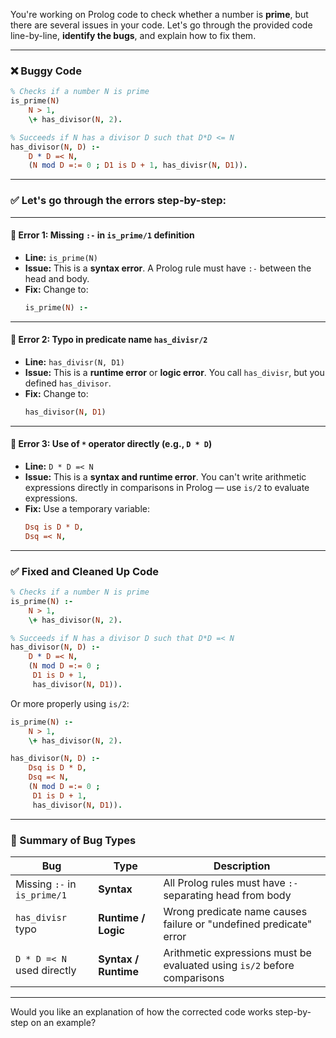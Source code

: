 You're working on Prolog code to check whether a number is **prime**, but there are several issues in your code. Let's go through the provided code line-by-line, **identify the bugs**, and explain how to fix them.

---

### ❌ Buggy Code

```prolog
% Checks if a number N is prime
is_prime(N) 
    N > 1,
    \+ has_divisor(N, 2).

% Succeeds if N has a divisor D such that D*D <= N
has_divisor(N, D) :-
    D * D =< N,
    (N mod D =:= 0 ; D1 is D + 1, has_divisr(N, D1)).
```

---

### ✅ Let's go through the errors step-by-step:

---

#### 🐞 Error 1: **Missing `:-` in `is_prime/1` definition**
- **Line:** `is_prime(N)`  
- **Issue:** This is a **syntax error**. A Prolog rule must have `:-` between the head and body.
- **Fix:** Change to:
  ```prolog
  is_prime(N) :-
  ```

---

#### 🐞 Error 2: **Typo in predicate name `has_divisr/2`**
- **Line:** `has_divisr(N, D1)`
- **Issue:** This is a **runtime error** or **logic error**. You call `has_divisr`, but you defined `has_divisor`.
- **Fix:** Change to:
  ```prolog
  has_divisor(N, D1)
  ```

---

#### 🐞 Error 3: **Use of `*` operator directly (e.g., `D * D`)**
- **Line:** `D * D =< N`
- **Issue:** This is a **syntax and runtime error**. You can't write arithmetic expressions directly in comparisons in Prolog — use `is/2` to evaluate expressions.
- **Fix:** Use a temporary variable:
  ```prolog
  Dsq is D * D,
  Dsq =< N,
  ```

---

### ✅ Fixed and Cleaned Up Code

```prolog
% Checks if a number N is prime
is_prime(N) :-
    N > 1,
    \+ has_divisor(N, 2).

% Succeeds if N has a divisor D such that D*D =< N
has_divisor(N, D) :-
    D * D =< N,
    (N mod D =:= 0 ; 
     D1 is D + 1,
     has_divisor(N, D1)).
```

Or more properly using `is/2`:

```prolog
is_prime(N) :-
    N > 1,
    \+ has_divisor(N, 2).

has_divisor(N, D) :-
    Dsq is D * D,
    Dsq =< N,
    (N mod D =:= 0 ;
     D1 is D + 1,
     has_divisor(N, D1)).
```

---

### 🧠 Summary of Bug Types

| Bug | Type | Description |
|-----|------|-------------|
| Missing `:-` in `is_prime/1` | **Syntax** | All Prolog rules must have `:-` separating head from body |
| `has_divisr` typo | **Runtime / Logic** | Wrong predicate name causes failure or "undefined predicate" error |
| `D * D =< N` used directly | **Syntax / Runtime** | Arithmetic expressions must be evaluated using `is/2` before comparisons |

---

Would you like an explanation of how the corrected code works step-by-step on an example?